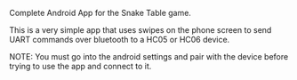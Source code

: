Complete Android App for the Snake Table game.

This is a very simple app that uses swipes on the phone screen to send UART commands over bluetooth to a HC05 or HC06 device.

NOTE: You must go into the android settings and pair with the device before trying to use the app and connect to it.
